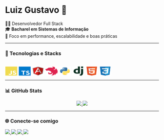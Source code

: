 # Luiz Gustavo 🚀

👨‍💻 Desenvolvedor Full Stack  
🎓 **Bacharel em Sistemas de Informação**  
📍 Foco em performance, escalabilidade e boas práticas  

---

### 🚧 Tecnologias e Stacks

<div style="display: inline_block"><br>
  <img align="center" title="JavaScript" alt="JavaScript" height="30" width="40" src="https://raw.githubusercontent.com/devicons/devicon/master/icons/javascript/javascript-plain.svg">
  <img align="center" title="TypeScript" alt="TypeScript" height="30" width="40" src="https://raw.githubusercontent.com/devicons/devicon/master/icons/typescript/typescript-plain.svg">
  <img align="center" title="Angular" alt="Angular" height="30" width="40" src="https://raw.githubusercontent.com/devicons/devicon/master/icons/angularjs/angularjs-original.svg">
  <img align="center" title="NestJS" alt="NestJS" height="30" width="40" src="https://raw.githubusercontent.com/devicons/devicon/master/icons/nestjs/nestjs-plain.svg">
  <img align="center" title="Python" alt="Python" height="30" width="40" src="https://raw.githubusercontent.com/devicons/devicon/master/icons/python/python-original.svg">
  <img align="center" title="Django" alt="Django" height="30" width="40" src="https://raw.githubusercontent.com/devicons/devicon/master/icons/django/django-plain.svg">
  <img align="center" title="HTML5" alt="HTML5" height="30" width="40" src="https://raw.githubusercontent.com/devicons/devicon/master/icons/html5/html5-original.svg">
  <img align="center" title="CSS3" alt="CSS3" height="30" width="40" src="https://raw.githubusercontent.com/devicons/devicon/master/icons/css3/css3-original.svg">
</div>

---

### 📊 GitHub Stats

<div align="center">
  <a href="https://github.com/limahgustavo">
    <img height="180em" src="https://github-readme-stats.vercel.app/api?username=limahgustavo&show_icons=true&theme=dark&include_all_commits=true&count_private=true"/>
    <img height="180em" src="https://github-readme-stats.vercel.app/api/top-langs/?username=limahgustavo&layout=compact&langs_count=7&theme=dark"/>
  </a>
</div>

---

### 🌐 Conecte-se comigo

<div>
  <a href="https://www.instagram.com/limahgustavo/" target="_blank">
    <img src="https://img.shields.io/badge/-Instagram-%23E4405F?style=for-the-badge&logo=instagram&logoColor=white">
  </a>
  <a href="https://discord.com/users/SEU_ID" target="_blank">
    <img src="https://img.shields.io/badge/Discord-%237289DA.svg?style=for-the-badge&logo=discord&logoColor=white">
  </a>
  <a href="mailto:gustavo.limafgz@gmail.com">
    <img src="https://img.shields.io/badge/Gmail-%2312100E.svg?style=for-the-badge&logo=gmail&logoColor=white">
  </a>
  <a href="https://www.linkedin.com/in/luiz-gustavo-santos-carioca-1a3937206/" target="_blank">
    <img src="https://img.shields.io/badge/LinkedIn-%230077B5?style=for-the-badge&logo=linkedin&logoColor=white">
  </a>
</div>

